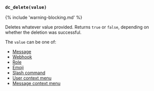 ### `dc_delete(value)`

{% include 'warning-blocking.md' %}

Deletes whatever value provided.
Returns `true` or `false`, depending on whether the deletion was successful.

The `value` can be one of:

* [Message](/values/message.md)
* [Webhook](/values/webhook.md)
* [Role](/values/role.md)
* [Emoji](/values/emoji.md)
* [Slash command](/values/commands/slash-command.md)
* [User context menu](/values/commands/user-context-menu.md)
* [Message context menu](/values/commands/message-context-menu.md)
